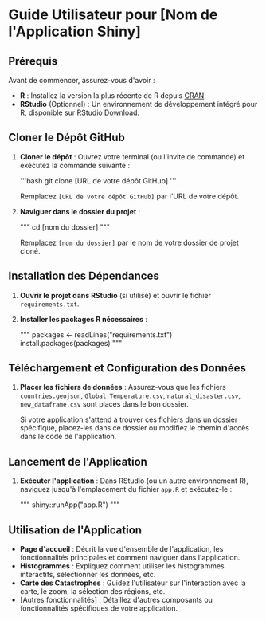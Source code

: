 # Guide Utilisateur pour [Nom de l'Application Shiny]

## Prérequis

Avant de commencer, assurez-vous d'avoir :

- **R** : Installez la version la plus récente de R depuis [CRAN](https://cran.r-project.org/).
- **RStudio** (Optionnel) : Un environnement de développement intégré pour R, disponible sur [RStudio Download](https://www.rstudio.com/products/rstudio/download/).

## Cloner le Dépôt GitHub

1. **Cloner le dépôt** : Ouvrez votre terminal (ou l'invite de commande) et exécutez la commande suivante :

   '''bash
   git clone [URL de votre dépôt GitHub]
   '''

   Remplacez `[URL de votre dépôt GitHub]` par l'URL de votre dépôt.

2. **Naviguer dans le dossier du projet** :

   """
   cd [nom du dossier]
   """

   Remplacez `[nom du dossier]` par le nom de votre dossier de projet cloné.

## Installation des Dépendances

1. **Ouvrir le projet dans RStudio** (si utilisé) et ouvrir le fichier `requirements.txt`.

2. **Installer les packages R nécessaires** :

   """
   packages <- readLines("requirements.txt")
   install.packages(packages)
   """

## Téléchargement et Configuration des Données

1. **Placer les fichiers de données** : Assurez-vous que les fichiers `countries.geojson`, `Global Temperature.csv`, `natural_disaster.csv`, `new_dataframe.csv` sont placés dans le bon dossier. 

   Si votre application s'attend à trouver ces fichiers dans un dossier spécifique, placez-les dans ce dossier ou modifiez le chemin d'accès dans le code de l'application.

## Lancement de l'Application

1. **Exécuter l'application** : Dans RStudio (ou un autre environnement R), naviguez jusqu'à l'emplacement du fichier `app.R` et exécutez-le :

   """
   shiny::runApp("app.R")
   """

## Utilisation de l'Application

- **Page d'accueil** : Décrit la vue d'ensemble de l'application, les fonctionnalités principales et comment naviguer dans l'application.
- **Histogrammes** : Expliquez comment utiliser les histogrammes interactifs, sélectionner les données, etc.
- **Carte des Catastrophes** : Guidez l'utilisateur sur l'interaction avec la carte, le zoom, la sélection des régions, etc.
- [Autres fonctionnalités] : Détaillez d'autres composants ou fonctionnalités spécifiques de votre application.
